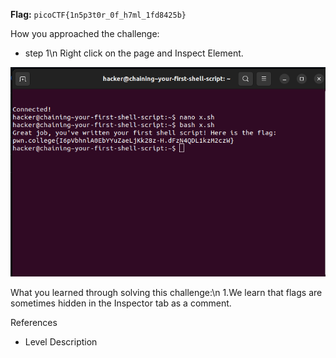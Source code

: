 **Flag:** `picoCTF{1n5p3t0r_0f_h7ml_1fd8425b}`

How you approached the challenge:

- step 1\n
Right click on the page and Inspect Element.


![](https://github.com/adityachawla005/cryptonite_taskphase_Aditya/raw/main/Chaining%20Commands/assets/ch-22.png)


What you learned through solving this challenge:\n
1.We learn that flags are sometimes hidden in the Inspector tab as a comment.


References

- Level Description
